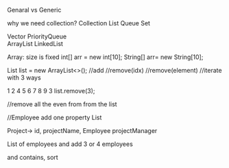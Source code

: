 Genaral vs Generic

why we need collection?
                     		Collection<Interface>
 List<Interface>			Queue<Interface>							Set<Interface>
 
 Vector						PriorityQueue											
 ArrayList
 LinkedList
 
 
 Array: size is fixed
 int[] arr = new int[10];
 String[] arr= new String[10];

 
 List<Integer> list = new ArrayList<>();
 //add
 //remove(idx)
 //remove(element)
 //iterate with 3 ways
 
 1 2 4 5 6 7 8 9 3
 list.remove(3);
 
 //remove all  the even from from the list
 
 
 //Employee add one property List<Project>
 
Project-> id, projectName, Employee projectManager

List of employees and add 3 or 4 employees

and contains, sort